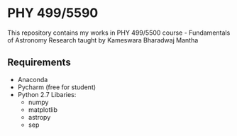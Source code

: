 # PHY 499/5590
This repository contains my works in PHY 499/5500 course - Fundamentals of Astronomy Research taught by Kameswara Bharadwaj Mantha
## Requirements
- Anaconda
- Pycharm (free for student)
- Python 2.7
  Libaries: 
  - numpy
  - matplotlib
  - astropy
  - sep
